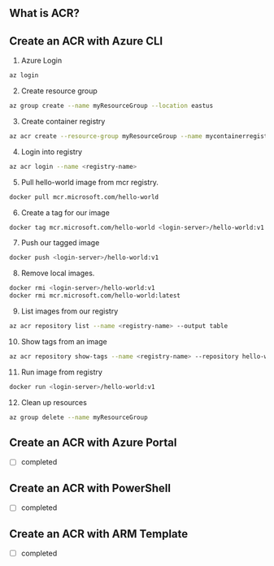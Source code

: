## What is ACR?

## Create an ACR with Azure CLI

1. Azure Login

```bash
az login
```

2. Create resource group

```bash
az group create --name myResourceGroup --location eastus
```

3. Create container registry

```bash
az acr create --resource-group myResourceGroup --name mycontainerregistry --sku Basic
```

4. Login into registry

```bash
az acr login --name <registry-name>
```

5. Pull hello-world image from mcr registry.

```bash
docker pull mcr.microsoft.com/hello-world
```

6. Create a tag for our image

```bash
docker tag mcr.microsoft.com/hello-world <login-server>/hello-world:v1
```

7. Push our tagged image

```bash
docker push <login-server>/hello-world:v1
```

8. Remove local images.

```bash
docker rmi <login-server>/hello-world:v1
docker rmi mcr.microsoft.com/hello-world:latest
```

9. List images from our registry

```bash
az acr repository list --name <registry-name> --output table
```

10. Show tags from an image

```bash
az acr repository show-tags --name <registry-name> --repository hello-world --output table
```

11. Run image from registry

```bash
docker run <login-server>/hello-world:v1
```

12. Clean up resources

```bash
az group delete --name myResourceGroup
```

## Create an ACR with Azure Portal

- [ ] completed

## Create an ACR with PowerShell

- [ ] completed

## Create an ACR with ARM Template

- [ ] completed